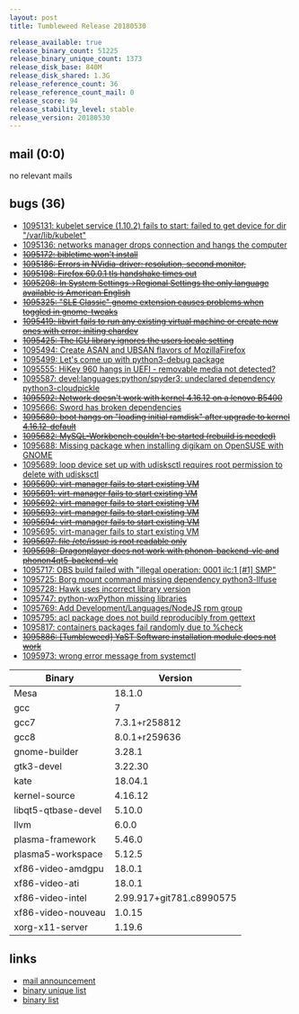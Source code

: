 ```yaml
---
layout: post
title: Tumbleweed Release 20180530

release_available: true
release_binary_count: 51225
release_binary_unique_count: 1373
release_disk_base: 840M
release_disk_shared: 1.3G
release_reference_count: 36
release_reference_count_mail: 0
release_score: 94
release_stability_level: stable
release_version: 20180530
---
```


## mail (0:0)

no relevant mails

## bugs (36)

<!--more-->

- [1095131: kubelet service (1.10.2) fails to start: failed to get device for dir "/var/lib/kubelet"](https://bugzilla.opensuse.org/show_bug.cgi?id=1095131)
- [1095136: networks manager drops connection and hangs the computer](https://bugzilla.opensuse.org/show_bug.cgi?id=1095136)
- ~~[1095172: bibletime won't install](https://bugzilla.opensuse.org/show_bug.cgi?id=1095172)~~
- ~~[1095186: Errors in NVidia-driver: resolution, second monitor,](https://bugzilla.opensuse.org/show_bug.cgi?id=1095186)~~
- ~~[1095198: Firefox 60.0.1 tls handshake times out](https://bugzilla.opensuse.org/show_bug.cgi?id=1095198)~~
- ~~[1095208: In System Settings->Regional Settings the only language available is American English](https://bugzilla.opensuse.org/show_bug.cgi?id=1095208)~~
- ~~[1095325: "SLE Classic" gnome extension causes problems when toggled in gnome-tweaks](https://bugzilla.opensuse.org/show_bug.cgi?id=1095325)~~
- ~~[1095419: libvirt fails to run any existing virtual machine or create new ones with error: initing chardev](https://bugzilla.opensuse.org/show_bug.cgi?id=1095419)~~
- ~~[1095425: The ICU library ignores the users locale setting](https://bugzilla.opensuse.org/show_bug.cgi?id=1095425)~~
- [1095494: Create ASAN and UBSAN flavors of MozillaFirefox](https://bugzilla.opensuse.org/show_bug.cgi?id=1095494)
- [1095499: Let's come up with python3-debug package](https://bugzilla.opensuse.org/show_bug.cgi?id=1095499)
- [1095555: HiKey 960 hangs in UEFI - removable media not detected?](https://bugzilla.opensuse.org/show_bug.cgi?id=1095555)
- [1095587: devel:languages:python/spyder3: undeclared dependency python3-cloudpickle](https://bugzilla.opensuse.org/show_bug.cgi?id=1095587)
- ~~[1095592: Network doesn't work with kernel 4.16.12 on a lenovo B5400](https://bugzilla.opensuse.org/show_bug.cgi?id=1095592)~~
- [1095666: Sword has broken dependencies](https://bugzilla.opensuse.org/show_bug.cgi?id=1095666)
- ~~[1095680: boot hangs on "loading initial ramdisk" after upgrade to kernel 4.16.12-default](https://bugzilla.opensuse.org/show_bug.cgi?id=1095680)~~
- ~~[1095682: MySQL-Workbench couldn't be started (rebuild is needed)](https://bugzilla.opensuse.org/show_bug.cgi?id=1095682)~~
- [1095688: Missing package when installing digikam on OpenSUSE with GNOME](https://bugzilla.opensuse.org/show_bug.cgi?id=1095688)
- [1095689: loop device set up with udisksctl requires root permission to delete with udisksctl](https://bugzilla.opensuse.org/show_bug.cgi?id=1095689)
- ~~[1095690: virt-manager fails to start existing VM](https://bugzilla.opensuse.org/show_bug.cgi?id=1095690)~~
- ~~[1095691: virt-manager fails to start existing VM](https://bugzilla.opensuse.org/show_bug.cgi?id=1095691)~~
- ~~[1095692: virt-manager fails to start existing VM](https://bugzilla.opensuse.org/show_bug.cgi?id=1095692)~~
- ~~[1095693: virt-manager fails to start existing VM](https://bugzilla.opensuse.org/show_bug.cgi?id=1095693)~~
- ~~[1095694: virt-manager fails to start existing VM](https://bugzilla.opensuse.org/show_bug.cgi?id=1095694)~~
- [1095695: virt-manager fails to start existing VM](https://bugzilla.opensuse.org/show_bug.cgi?id=1095695)
- ~~[1095697: file /etc/issue is root readable only](https://bugzilla.opensuse.org/show_bug.cgi?id=1095697)~~
- ~~[1095698: Dragonplayer does not work with phonon-backend-vlc and phonon4qt5-backend-vlc](https://bugzilla.opensuse.org/show_bug.cgi?id=1095698)~~
- [1095717: OBS build failed with "illegal operation: 0001 ilc:1 \[#1\] SMP"](https://bugzilla.opensuse.org/show_bug.cgi?id=1095717)
- [1095725: Borg mount command missing dependency python3-llfuse](https://bugzilla.opensuse.org/show_bug.cgi?id=1095725)
- [1095728: Hawk uses incorrect library version](https://bugzilla.opensuse.org/show_bug.cgi?id=1095728)
- [1095747: python-wxPython missing libraries](https://bugzilla.opensuse.org/show_bug.cgi?id=1095747)
- [1095769: Add Development/Languages/NodeJS rpm group](https://bugzilla.opensuse.org/show_bug.cgi?id=1095769)
- [1095795: acl package does not build reproducibly from gettext](https://bugzilla.opensuse.org/show_bug.cgi?id=1095795)
- [1095817: containers packages fail randomly due to %check](https://bugzilla.opensuse.org/show_bug.cgi?id=1095817)
- ~~[1095886: \[Tumbleweed\] YaST Software installation module does not work](https://bugzilla.opensuse.org/show_bug.cgi?id=1095886)~~
- [1095973: wrong error message from systemctl](https://bugzilla.opensuse.org/show_bug.cgi?id=1095973)

Binary | Version
--- | ---
Mesa | 18.1.0
gcc | 7
gcc7 | 7.3.1+r258812
gcc8 | 8.0.1+r259636
gnome-builder | 3.28.1
gtk3-devel | 3.22.30
kate | 18.04.1
kernel-source | 4.16.12
libqt5-qtbase-devel | 5.10.0
llvm | 6.0.0
plasma-framework | 5.46.0
plasma5-workspace | 5.12.5
xf86-video-amdgpu | 18.0.1
xf86-video-ati | 18.0.1
xf86-video-intel | 2.99.917+git781.c8990575
xf86-video-nouveau | 1.0.15
xorg-x11-server | 1.19.6

## links

- [mail announcement](https://lists.opensuse.org/opensuse-factory/2018-05/msg00535.html)
- [binary unique list](http://download.tumbleweed.boombatower.com/20180530/rpm.unique.list)
- [binary list](http://download.tumbleweed.boombatower.com/20180530/rpm.list)
